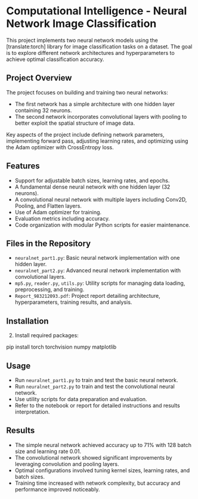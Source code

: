 # Computational Intelligence - Neural Network Image Classification

This project implements two neural network models using the [translate:torch] library for image classification tasks on a dataset. The goal is to explore different network architectures and hyperparameters to achieve optimal classification accuracy.

## Project Overview

The project focuses on building and training two neural networks:

- The first network has a simple architecture with one hidden layer containing 32 neurons.
- The second network incorporates convolutional layers with pooling to better exploit the spatial structure of image data.

Key aspects of the project include defining network parameters, implementing forward pass, adjusting learning rates, and optimizing using the Adam optimizer with CrossEntropy loss.

## Features

- Support for adjustable batch sizes, learning rates, and epochs.
- A fundamental dense neural network with one hidden layer (32 neurons).
- A convolutional neural network with multiple layers including Conv2D, Pooling, and Flatten layers.
- Use of Adam optimizer for training.
- Evaluation metrics including accuracy.
- Code organization with modular Python scripts for easier maintenance.

## Files in the Repository

- `neuralnet_part1.py`: Basic neural network implementation with one hidden layer.
- `neuralnet_part2.py`: Advanced neural network implementation with convolutional layers.
- `mp5.py`, `reader.py`, `utils.py`: Utility scripts for managing data loading, preprocessing, and training.
- `Report_983212093.pdf`: Project report detailing architecture, hyperparameters, training results, and analysis.

## Installation


2. Install required packages:

pip install torch torchvision numpy matplotlib


## Usage

- Run `neuralnet_part1.py` to train and test the basic neural network.
- Run `neuralnet_part2.py` to train and test the convolutional neural network.
- Use utility scripts for data preparation and evaluation.
- Refer to the notebook or report for detailed instructions and results interpretation.

## Results

- The simple neural network achieved accuracy up to 71% with 128 batch size and learning rate 0.01.
- The convolutional network showed significant improvements by leveraging convolution and pooling layers.
- Optimal configurations involved tuning kernel sizes, learning rates, and batch sizes.
- Training time increased with network complexity, but accuracy and performance improved noticeably.
